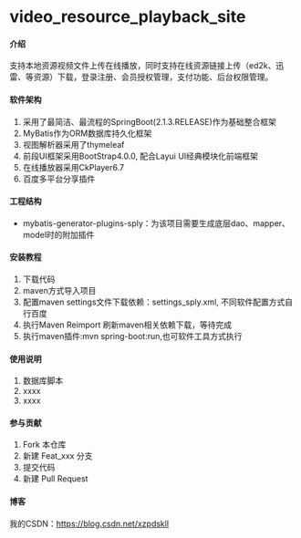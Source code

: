 # video_resource_playback_site

#### 介绍
支持本地资源视频文件上传在线播放，同时支持在线资源链接上传（ed2k、迅雷、等资源）下载，登录注册、会员授权管理，支付功能、后台权限管理。


#### 软件架构
1. 采用了最简洁、最流程的SpringBoot(2.1.3.RELEASE)作为基础整合框架
2. MyBatis作为ORM数据库持久化框架
3. 视图解析器采用了thymeleaf 
4. 前段UI框架采用BootStrap4.0.0, 配合Layui UI经典模块化前端框架
5. 在线播放器采用CkPlayer6.7
6. 百度多平台分享插件

#### 工程结构
- mybatis-generator-plugins-sply：为该项目需要生成底层dao、mapper、model时的附加插件

#### 安装教程

1. 下载代码
2. maven方式导入项目
3. 配置maven settings文件下载依赖：settings_sply.xml, 不同软件配置方式自行百度
4. 执行Maven Reimport 刷新maven相关依赖下载，等待完成
5. 执行maven插件:mvn spring-boot:run,也可软件工具方式执行

#### 使用说明

1. 数据库脚本
2. xxxx
3. xxxx

#### 参与贡献

1. Fork 本仓库
2. 新建 Feat_xxx 分支
3. 提交代码
4. 新建 Pull Request


#### 博客
我的CSDN：https://blog.csdn.net/xzpdskll